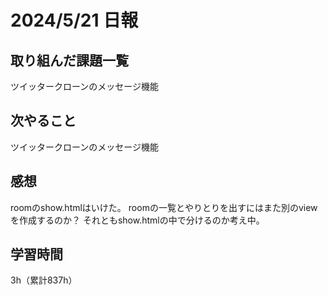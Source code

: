 # 2024/5/21 日報
## 取り組んだ課題一覧
ツイッタークローンのメッセージ機能

## 次やること
ツイッタークローンのメッセージ機能

## 感想
roomのshow.htmlはいけた。
roomの一覧とやりとりを出すにはまた別のviewを作成するのか？
それともshow.htmlの中で分けるのか考え中。

## 学習時間
3h（累計837h）
